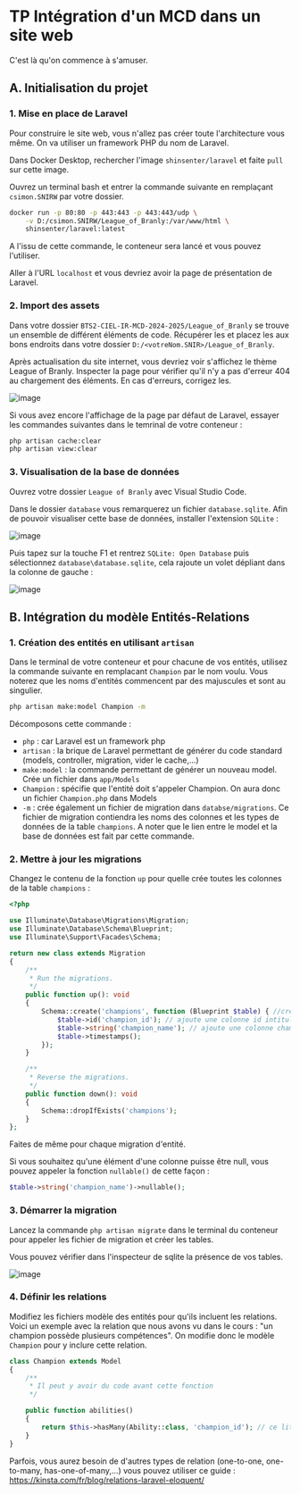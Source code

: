 # TP Intégration d'un MCD dans un site web

C'est là qu'on commence à s'amuser.

## A. Initialisation du projet

### 1. Mise en place de Laravel

Pour construire le site web, vous n'allez pas créer toute l'architecture vous même. On va utiliser un framework PHP du nom de Laravel.

Dans Docker Desktop, rechercher l'image `shinsenter/laravel` et faite `pull` sur cette image.

Ouvrez un terminal bash et entrer la commande suivante en remplaçant `csimon.SNIRW` par votre dossier.

```bash
docker run -p 80:80 -p 443:443 -p 443:443/udp \
    -v D:/csimon.SNIRW/League_of_Branly:/var/www/html \
    shinsenter/laravel:latest
```

A l'issu de cette commande, le conteneur sera lancé et vous pouvez l'utiliser.

Aller à l'URL `localhost` et vous devriez avoir la page de présentation de Laravel.

### 2. Import des assets

Dans votre dossier `BTS2-CIEL-IR-MCD-2024-2025/League_of_Branly` se trouve un ensemble de différent éléments de code. Récupérer les et placez les aux bons endroits dans votre dossier `D:/<votreNom.SNIR>/League_of_Branly`.

Après actualisation du site internet, vous devriez voir s'affichez le thème League of Branly. Inspecter la page pour vérifier qu'il n'y a pas d'erreur 404 au chargement des éléments. En cas d'erreurs, corrigez les.

![image](https://github.com/user-attachments/assets/e81b1369-840e-4960-a588-61a3c45e4e85)

Si vous avez encore l'affichage de la page par défaut de Laravel, essayer les commandes suivantes dans le temrinal de votre conteneur :

```bash
php artisan cache:clear
php artisan view:clear
```

### 3. Visualisation de la base de données

Ouvrez votre dossier `League of Branly` avec Visual Studio Code.

Dans le dossier `database` vous remarquerez un fichier `database.sqlite`. Afin de pouvoir visualiser cette base de données, installer l'extension `SQLite` :

![image](https://github.com/user-attachments/assets/1381b158-6b53-4d0f-ab02-a9cb4cca61bf)

Puis tapez sur la touche F1 et rentrez `SQLite: Open Database` puis sélectionnez `database\database.sqlite`, cela rajoute un volet dépliant dans la colonne de gauche :

![image](https://github.com/user-attachments/assets/30653a25-c903-48e6-bc23-f0227254224c)

## B. Intégration du modèle Entités-Relations

### 1. Création des entités en utilisant `artisan`

Dans le terminal de votre conteneur et pour chacune de vos entités, utilisez la commande suivante en remplacant `Champion` par le nom voulu. Vous noterez que les noms d'entités commencent par des majuscules et sont au singulier.
```bash
php artisan make:model Champion -m
```

Décomposons cette commande :
- `php` : car Laravel est un framework php
- `artisan` : la brique de Laravel permettant de générer du code standard (models, controller, migration, vider le cache,...)
- `make:model` : la commande permettant de générer un nouveau model. Crée un fichier dans `app/Models`
- `Champion` : spécifie que l'entité doit s'appeler Champion. On aura donc un fichier `Champion.php` dans Models
- `-m` : crée également un fichier de migration dans `databse/migrations`. Ce fichier de migration contiendra les noms des colonnes et les types de données de la table `champions`. A noter que le lien entre le model et la base de données est fait par cette commande.

### 2. Mettre à jour les migrations

Changez le contenu de la fonction `up` pour quelle crée toutes les colonnes de la table `champions` :

```php
<?php

use Illuminate\Database\Migrations\Migration;
use Illuminate\Database\Schema\Blueprint;
use Illuminate\Support\Facades\Schema;

return new class extends Migration
{
    /**
     * Run the migrations.
     */
    public function up(): void
    {
        Schema::create('champions', function (Blueprint $table) { //crée la table champions
            $table->id('champion_id'); // ajoute une colonne id intitulée champion_id
            $table->string('champion_name'); // ajoute une colonne champion_name qui contiendra des chaînes de caractères
            $table->timestamps();
        });
    }

    /**
     * Reverse the migrations.
     */
    public function down(): void
    {
        Schema::dropIfExists('champions');
    }
};
```

Faites de même pour chaque migration d'entité.

Si vous souhaitez qu'une élément d'une colonne puisse être null, vous pouvez appeler la fonction `nullable()` de cette façon :

```php
$table->string('champion_name')->nullable();
```

### 3. Démarrer la migration

Lancez la commande `php artisan migrate` dans le terminal du conteneur pour appeler les fichier de migration et créer les tables.

Vous pouvez vérifier dans l'inspecteur de sqlite la présence de vos tables.

![image](https://github.com/user-attachments/assets/c543c4f2-9b3a-4275-913c-99450c032643)

### 4. Définir les relations

Modifiez les fichiers modèle des entités pour qu'ils incluent les relations. Voici un exemple avec la relation que nous avons vu dans le cours : "un champion possède plusieurs compétences".
On modifie donc le modèle `Champion` pour y inclure cette relation.

```php
class Champion extends Model
{
    /**
     * Il peut y avoir du code avant cette fonction
     */

    public function abilities()
    {
        return $this->hasMany(Ability::class, 'champion_id'); // ce lit : ce champion ($this) a plusieurs compétences (Ability) et pour la connexion entre les deux se fait via le champ `champion_id`
    }
}
```

Parfois, vous aurez besoin de d'autres types de relation (one-to-one, one-to-many, has-one-of-many,...) vous pouvez utiliser ce guide : https://kinsta.com/fr/blog/relations-laravel-eloquent/

